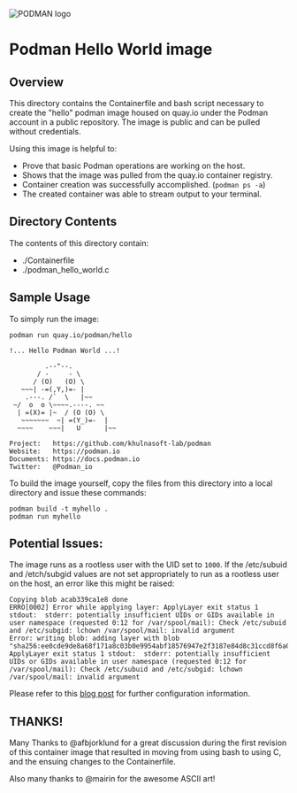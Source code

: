 ![PODMAN logo](https://raw.githubusercontent.com/containers/common/main/logos/podman-logo-full-vert.png)

# Podman Hello World image

## Overview

This directory contains the Containerfile and bash script necessary to create the
"hello" podman image housed on quay.io under the Podman account in a public
repository.  The image is public and can be pulled without credentials.

Using this image is helpful to:

 * Prove that basic Podman operations are working on the host.
 * Shows that the image was pulled from the quay.io container registry.
 * Container creation was successfully accomplished. (`podman ps -a`)
 * The created container was able to stream output to your terminal.

## Directory Contents

The contents of this directory contain:
 * ./Containerfile
 * ./podman_hello_world.c

## Sample Usage

To simply run the image:

```
podman run quay.io/podman/hello

!... Hello Podman World ...!

         .--"--.
       / -     - \
      / (O)   (O) \
   ~~~| -=(,Y,)=- |
    .---. /`  \   |~~
 ~/  o  o \~~~~.----. ~~
  | =(X)= |~  / (O (O) \
   ~~~~~~~  ~| =(Y_)=-  |
  ~~~~    ~~~|   U      |~~

Project:   https://github.com/khulnasoft-lab/podman
Website:   https://podman.io
Documents: https://docs.podman.io
Twitter:   @Podman_io
```
To build the image yourself, copy the files from this directory into
a local directory and issue these commands:

```
podman build -t myhello .
podman run myhello
```

## Potential Issues:

The image runs as a rootless user with the UID set to `1000`.
If the /etc/subuid and /etch/subgid values are not set appropriately to run as a
rootless user on the host, an error like this might be raised:

```
Copying blob acab339ca1e8 done
ERRO[0002] Error while applying layer: ApplyLayer exit status 1 stdout:  stderr: potentially insufficient UIDs or GIDs available in user namespace (requested 0:12 for /var/spool/mail): Check /etc/subuid and /etc/subgid: lchown /var/spool/mail: invalid argument
Error: writing blob: adding layer with blob "sha256:ee0cde9de8a68f171a8c03b0e9954abf18576947e2f3187e84d8c31ccd8f6a09": ApplyLayer exit status 1 stdout:  stderr: potentially insufficient UIDs or GIDs available in user namespace (requested 0:12 for /var/spool/mail): Check /etc/subuid and /etc/subgid: lchown /var/spool/mail: invalid argument
```

Please refer to this [blog post](https://www.redhat.com/sysadmin/rootless-podman) for further configuration information.

## THANKS!

Many Thanks to @afbjorklund for a great discussion during the
first revision of this container image that resulted in moving
from using bash to using C, and the ensuing changes to the
Containerfile.

Also many thanks to @mairin for the awesome ASCII art!
